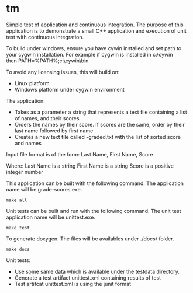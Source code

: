 # tm
Simple test of application and continuous integration. The purpose of this
application is to demonstrate a small C++ application and execution of unit
test with continuous integration.

To build under windows, ensure you have cywin installed and set path to
your cygwin installation. For example if cygwin is installed in c:\cywin\
then PATH=%PATH%;c:\cywin\bin

To avoid any licensing issues, this will build on:
 * Linux platform
 * Windows platform under cygwin environment

The application:
 * Takes as a parameter a string that represents a text file containing a list
   of names, and their scores
 * Orders the names by their score. If scores are the same, order by their last
   name followed by first name
 * Creates a new text file called <input-file-name>-graded.txt with the list of
   sorted score and names

Input file format is of the form:
 Last Name, First Name, Score

Where:
 Last Name is a string
 First Name is a string
 Score is a positive integer number

This application can be built with the following command. The application name
will be grade-scores.exe.

    make all

Unit tests can be built and run with the following command. The unit test
application name will be unittest.exe.

    make test

To generate doxygen. The files will be availables under ./docs/ folder.

    make docs

Unit tests:
 * Use some same data which is available under the testdata directory.
 * Generate a test artifact unittest.xml containing results of test
 * Test artifcat unittest.xml is using the junit format
